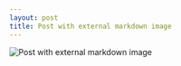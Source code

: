 ```yaml
---
layout: post
title: Post with external markdown image
---
```


![Post with external markdown image](https://example.com/images/example.png)
